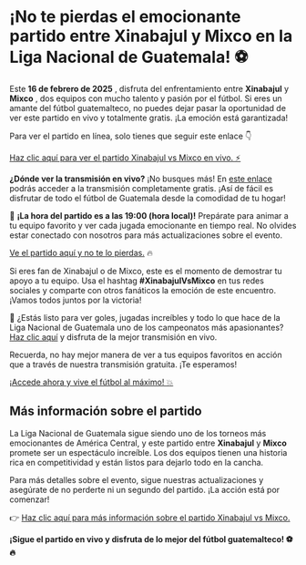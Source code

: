 # ¡No te pierdas el emocionante partido entre Xinabajul y Mixco en la Liga Nacional de Guatemala! ⚽

Este **16 de febrero de 2025** , disfruta del enfrentamiento entre **Xinabajul** y **Mixco** , dos equipos con mucho talento y pasión por el fútbol. Si eres un amante del fútbol guatemalteco, no puedes dejar pasar la oportunidad de ver este partido en vivo y totalmente gratis. ¡La emoción está garantizada!

Para ver el partido en línea, solo tienes que seguir este enlace 👇

[Haz clic aquí para ver el partido Xinabajul vs Mixco en vivo. ⚡](https://tinyurl.com/livestreamfreeo?st=Xinabajul+vs+Mixco&si=gh)

**¿Dónde ver la transmisión en vivo?** ¡No busques más! En [este enlace](https://tinyurl.com/livestreamfreeo?st=Xinabajul+vs+Mixco&si=gh) podrás acceder a la transmisión completamente gratis. ¡Así de fácil es disfrutar de todo el fútbol de Guatemala desde la comodidad de tu hogar!

🔴 **¡La hora del partido es a las 19:00 (hora local)!** Prepárate para animar a tu equipo favorito y ver cada jugada emocionante en tiempo real. No olvides estar conectado con nosotros para más actualizaciones sobre el evento.

[Ve el partido aquí y no te lo pierdas.](https://tinyurl.com/livestreamfreeo?st=Xinabajul+vs+Mixco&si=gh) 🔥

Si eres fan de Xinabajul o de Mixco, este es el momento de demostrar tu apoyo a tu equipo. Usa el hashtag **#XinabajulVsMixco** en tus redes sociales y comparte con otros fanáticos la emoción de este encuentro. ¡Vamos todos juntos por la victoria!

👀 ¿Estás listo para ver goles, jugadas increíbles y todo lo que hace de la Liga Nacional de Guatemala uno de los campeonatos más apasionantes? [Haz clic aquí](https://tinyurl.com/livestreamfreeo?st=Xinabajul+vs+Mixco&si=gh) y disfruta de la mejor transmisión en vivo.

Recuerda, no hay mejor manera de ver a tus equipos favoritos en acción que a través de nuestra transmisión gratuita. ¡Te esperamos!

[¡Accede ahora y vive el fútbol al máximo! 💥](https://tinyurl.com/livestreamfreeo?st=Xinabajul+vs+Mixco&si=gh)

## Más información sobre el partido

La Liga Nacional de Guatemala sigue siendo uno de los torneos más emocionantes de América Central, y este partido entre **Xinabajul** y **Mixco** promete ser un espectáculo increíble. Los dos equipos tienen una historia rica en competitividad y están listos para dejarlo todo en la cancha.

Para más detalles sobre el evento, sigue nuestras actualizaciones y asegúrate de no perderte ni un segundo del partido. ¡La acción está por comenzar!

👉 [Haz clic aquí para más información sobre el partido Xinabajul vs Mixco.](https://tinyurl.com/livestreamfreeo?st=Xinabajul+vs+Mixco&si=gh)

**¡Sigue el partido en vivo y disfruta de lo mejor del fútbol guatemalteco! ⚽🔥**
